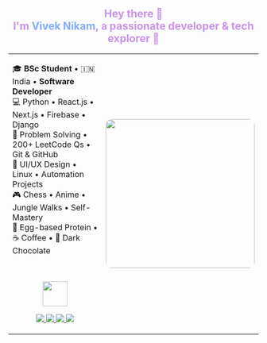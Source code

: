 <h2 align="center" style="color:#c792ea">Hey there 👋<br>
I'm <span style="color:#82AAFF">Vivek Nikam</span>, a passionate developer & tech explorer 🚀</h2>

<table>
  <tr>
    <td width="60%">

<div align="left">

🎓 <strong>BSc Student</strong> • 🇮🇳 India • <strong>Software Developer</strong>  
💻 Python • React.js • Next.js • Firebase • Django  
🧠 Problem Solving • 200+ LeetCode Qs • Git & GitHub  
🎨 UI/UX Design • Linux • Automation Projects  
🎮 Chess • Anime • Jungle Walks • Self-Mastery  
🥚 Egg-based Protein • ☕ Coffee • 🍫 Dark Chocolate  

<br>

<p align="center">
  <img src="https://media.giphy.com/media/f9hnhCPfPI3nK/giphy.gif" width="50" />
</p>

<p align="center">
  <a href="https://your-portfolio-link.com" target="_blank">
    <img src="https://img.shields.io/badge/Portfolio-229954?style=for-the-badge&logo=vercel&logoColor=white" />
  </a>
  <a href="https://www.linkedin.com/in/yourusername" target="_blank">
    <img src="https://img.shields.io/badge/LinkedIn-0e76a8?style=for-the-badge&logo=linkedin&logoColor=white" />
  </a>
  <a href="https://dev.to/yourusername" target="_blank">
    <img src="https://img.shields.io/badge/Dev.to-0A0A0A?style=for-the-badge&logo=devdotto&logoColor=white" />
  </a>
  <a href="https://instagram.com/yourusername" target="_blank">
    <img src="https://img.shields.io/badge/Instagram-E1306C?style=for-the-badge&logo=instagram&logoColor=white" />
  </a>
</p>

</div>

</td>
<td>

<img src="https://www.dice.com/binaries/content/gallery/dice/insights/2019/01/Bootcamp-MOOC-Learning-Tech-Coding-Programming-Dice-1024x640.png" width="300" style="border-radius:12px"/>

</td>
</tr>
</table>
